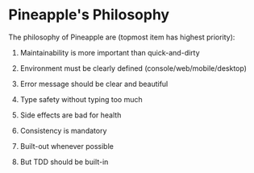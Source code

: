 # Pineapple's Philosophy

The philosophy of Pineapple are (topmost item has highest priority):

1. Maintainability is more important than quick-and-dirty

2. Environment must be clearly defined (console/web/mobile/desktop)

3. Error message should be clear and beautiful

4. Type safety without typing too much

5. Side effects are bad for health

6. Consistency is mandatory

7. Built-out whenever possible

8. But TDD should be built-in